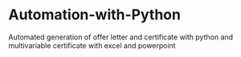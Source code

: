 # Automation-with-Python
Automated generation of offer letter and certificate with python and multivariable certificate with excel and powerpoint
